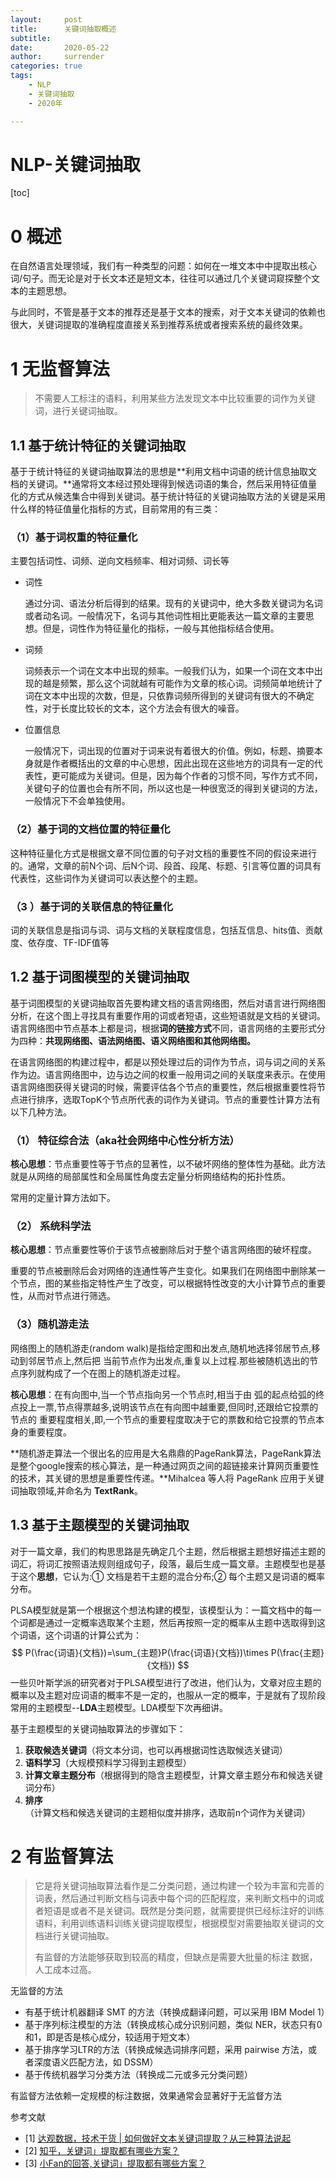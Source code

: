 ```yaml
---
layout:     post
title:      关键词抽取概述
subtitle:   
date:       2020-05-22
author:     surrender
categories: true
tags:
    - NLP
    - 关键词抽取
    - 2020年

---
```


# NLP-关键词抽取

[toc]

# 0 概述
在自然语言处理领域，我们有一种类型的问题：如何在一堆文本中中提取出核心词/句子。而无论是对于长文本还是短文本，往往可以通过几个关键词窥探整个文本的主题思想。

与此同时，不管是基于文本的推荐还是基于文本的搜索，对于文本关键词的依赖也很大，关键词提取的准确程度直接关系到推荐系统或者搜索系统的最终效果。

# 1 无监督算法

> 不需要人工标注的语料，利用某些方法发现文本中比较重要的词作为关键词，进行关键词抽取。

## 1.1 基于统计特征的关键词抽取

基于于统计特征的关键词抽取算法的思想是**利用文档中词语的统计信息抽取文档的关键词。**通常将文本经过预处理得到候选词语的集合，然后采用特征值量化的方式从候选集合中得到关键词。基于统计特征的关键词抽取方法的关键是采用什么样的特征值量化指标的方式，目前常用的有三类：

###  （1）基于词权重的特征量化

主要包括词性、词频、逆向文档频率、相对词频、词长等

- 词性

  通过分词、语法分析后得到的结果。现有的关键词中，绝大多数关键词为名词或者动名词。一般情况下，名词与其他词性相比更能表达一篇文章的主要思想。但是，词性作为特征量化的指标，一般与其他指标结合使用。

- 词频

  词频表示一个词在文本中出现的频率。一般我们认为，如果一个词在文本中出现的越是频繁，那么这个词就越有可能作为文章的核心词。词频简单地统计了词在文本中出现的次数，但是，只依靠词频所得到的关键词有很大的不确定性，对于长度比较长的文本，这个方法会有很大的噪音。

- 位置信息

  一般情况下，词出现的位置对于词来说有着很大的价值。例如，标题、摘要本身就是作者概括出的文章的中心思想，因此出现在这些地方的词具有一定的代表性，更可能成为关键词。但是，因为每个作者的习惯不同，写作方式不同，关键句子的位置也会有所不同，所以这也是一种很宽泛的得到关键词的方法，一般情况下不会单独使用。

###  （2）基于词的文档位置的特征量化

这种特征量化方式是根据文章不同位置的句子对文档的重要性不同的假设来进行的。通常，文章的前N个词、后N个词、段首、段尾、标题、引言等位置的词具有代表性，这些词作为关键词可以表达整个的主题。

###  （3 ）基于词的关联信息的特征量化

词的关联信息是指词与词、词与文档的关联程度信息，包括互信息、hits值、贡献度、依存度、TF-IDF值等

## 1.2 基于词图模型的关键词抽取

基于词图模型的关键词抽取首先要构建文档的语言网络图，然后对语言进行网络图分析，在这个图上寻找具有重要作用的词或者短语，这些短语就是文档的关键词。语言网络图中节点基本上都是词，根据**词的链接方式**不同，语言网络的主要形式分为四种：**共现网络图、语法网络图、语义网络图和其他网络图。**

在语言网络图的构建过程中，都是以预处理过后的词作为节点，词与词之间的关系作为边。语言网络图中，边与边之间的权重一般用词之间的关联度来表示。在使用语言网络图获得关键词的时候，需要评估各个节点的重要性，然后根据重要性将节点进行排序，选取TopK个节点所代表的词作为关键词。节点的重要性计算方法有以下几种方法。

### （1） 特征综合法（aka社会网络中心性分析方法）

**核心思想**：节点重要性等于节点的显著性，以不破坏网络的整体性为基础。此方法就是从网络的局部属性和全局属性角度去定量分析网络结构的拓扑性质。

常用的定量计算方法如下。

### （2） 系统科学法

**核心思想**：节点重要性等价于该节点被删除后对于整个语言网络图的破坏程度。

重要的节点被删除后会对网络的连通性等产生变化。如果我们在网络图中删除某一个节点，图的某些指定特性产生了改变，可以根据特性改变的大小计算节点的重要性，从而对节点进行筛选。

### （3）随机游走法

网络图上的随机游走(random walk)是指给定图和出发点,随机地选择邻居节点,移动到邻居节点上,然后把 当前节点作为出发点,重复以上过程.那些被随机选出的节点序列就构成了一个在图上的随机游走过程。

**核心思想**：在有向图中,当一个节点指向另一个节点时,相当于由 弧的起点给弧的终点投上一票,节点得票越多,说明该节点在有向图中越重要,但同时,还跟给它投票的节点的 重要程度相关,即,一个节点的重要程度取决于它的票数和给它投票的节点本身的重要程度。

**随机游走算法一个很出名的应用是大名鼎鼎的PageRank算法，PageRank算法是整个google搜索的核心算法，是一种通过网页之间的超链接来计算网页重要性的技术，其关键的思想是重要性传递。**Mihalcea 等人将 PageRank 应用于关键词抽取领域,并命名为 **TextRank**。

## 1.3 基于主题模型的关键词抽取

对于一篇文章，我们的构思思路是先确定几个主题，然后根据主题想好描述主题的词汇，将词汇按照语法规则组成句子，段落，最后生成一篇文章。主题模型也是基于这个**思想**，它认为:① 文档是若干主题的混合分布;② 每个主题又是词语的概率分布。

PLSA模型就是第一个根据这个想法构建的模型，该模型认为：一篇文档中的每一个词都是通过一定概率选取某个主题，然后再按照一定的概率从主题中选取得到这个词语，这个词语的计算公式为：
$$
P(\frac{词语}{文档})=\sum_{主题}P(\frac{词语}{文档})\times P(\frac{主题}{文档})
$$
一些贝叶斯学派的研究者对于PLSA模型进行了改进，他们认为，文章对应主题的概率以及主题对应词语的概率不是一定的，也服从一定的概率，于是就有了现阶段常用的主题模型--**LDA**主题模型。LDA模型下次再细讲。

基于主题模型的关键词抽取算法的步骤如下：

1. **获取候选关键词**（将文本分词，也可以再根据词性选取候选关键词）
2. **语料学习**（大规模预料学习得到主题模型）
3. **计算文章主题分布**（根据得到的隐含主题模型，计算文章主题分布和候选关键词分布）
4. **排序**（计算文档和候选关键词的主题相似度并排序，选取前n个词作为关键词）

# 2 有监督算法

> 它是将关键词抽取算法看作是二分类问题，通过构建一个较为丰富和完善的词表，然后通过判断文档与词表中每个词的匹配程度，来判断文档中的词或者短语是或者不是关键词。既然是分类问题，就需要提供已经标注好的训练语料，利用训练语料训练关键词提取模型，根据模型对需要抽取关键词的文档进行关键词抽取。
>
> 
>
> 有监督的方法能够获取到较高的精度，但缺点是需要大批量的标注 数据，人工成本过高。

无监督的方法

- 有基于统计机器翻译 SMT 的方法（转换成翻译问题，可以采用 IBM Model 1）
- 基于序列标注模型的方法（转换成核心成分识别问题，类似 NER，状态只有0和1，即是否是核心成分，较适用于短文本）
- 基于排序学习LTR的方法（转换成候选词排序问题，采用 pairwise 方法，或者深度语义匹配方法，如 DSSM）
- 基于传统机器学习分类方法（转换成二元或多元分类问题）

有监督方法依赖一定规模的标注数据，效果通常会显著好于无监督方法



参考文献

- [1] [达观数据，技术干货 | 如何做好文本关键词提取？从三种算法说起](https://baijiahao.baidu.com/s?id=1591759412102633028&wfr=spider&for=pc)
- [2] [知乎，关键词」提取都有哪些方案？](https://www.zhihu.com/question/21104071)
- [3] [小Fan的回答,关键词」提取都有哪些方案？](https://www.zhihu.com/question/21104071/answer/291420205)

